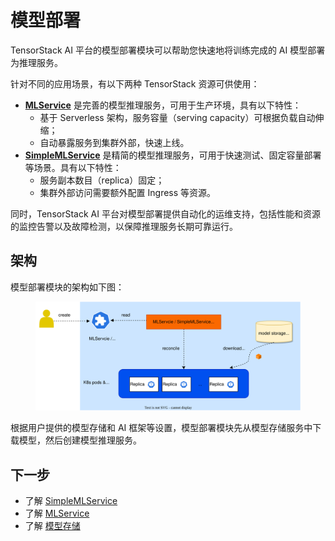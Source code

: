 # 模型部署

TensorStack AI 平台的模型部署模块可以帮助您快速地将训练完成的 AI 模型部署为推理服务。

针对不同的应用场景，有以下两种 TensorStack 资源可供使用：

* **[MLService](./mlservice.md)** 是完善的模型推理服务，可用于生产环境，具有以下特性：
    * 基于 Serverless 架构，服务容量（serving capacity）可根据负载自动伸缩；
    * 自动暴露服务到集群外部，快速上线。
* **[SimpleMLService](./simplemlservice.md)** 是精简的模型推理服务，可用于快速测试、固定容量部署等场景。具有以下特性：
    * 服务副本数目（replica）固定；
    * 集群外部访问需要额外配置 Ingress 等资源。

同时，TensorStack AI 平台对模型部署提供自动化的运维支持，包括性能和资源的监控告警以及故障检测，以保障推理服务长期可靠运行。

## 架构

模型部署模块的架构如下图：

<figure class="architecture">
  <img alt="architecture" src="../../assets/modules/deployment/architecture.drawio.svg" class="architecture">
</figure>

根据用户提供的模型存储和 AI 框架等设置，模型部署模块先从模型存储服务中下载模型，然后创建模型推理服务。

## 下一步

- 了解 [SimpleMLService](simplemlservice.md)
- 了解 [MLService](mlservice.md)
- 了解 [模型存储](storage.md)
